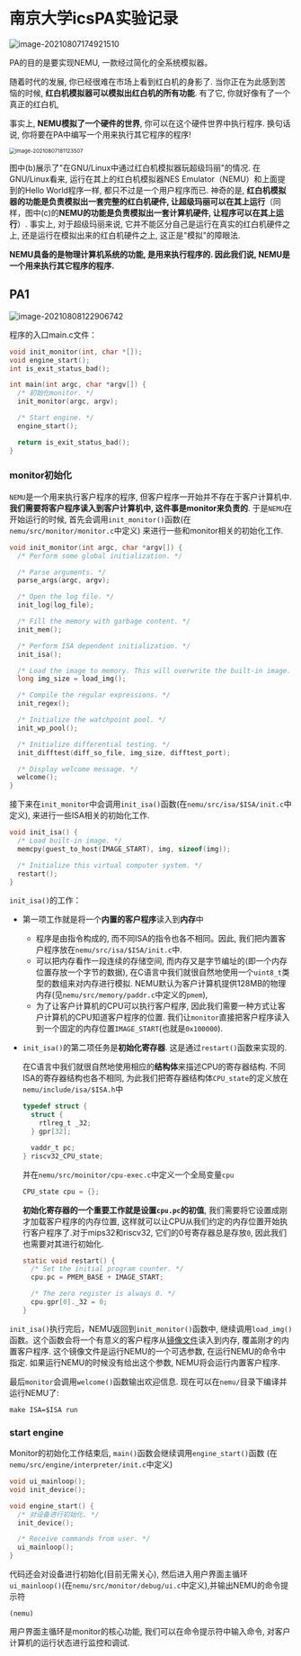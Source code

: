 # 南京大学icsPA实验记录

![image-20210807174921510](https://raw.githubusercontent.com/BoL0150/image2/master/image-20210807174921510.png)



PA的目的是要实现NEMU, 一款经过简化的全系统模拟器。

随着时代的发展, 你已经很难在市场上看到红白机的身影了. 当你正在为此感到苦恼的时候, **红白机模拟器可以模拟出红白机的所有功能**. 有了它, 你就好像有了一个真正的红白机,

事实上, **NEMU模拟了一个硬件的世界**, 你可以在这个硬件世界中执行程序. 换句话说, 你将要在PA中编写一个用来执行其它程序的程序! 

<img src="https://raw.githubusercontent.com/BoL0150/image2/master/image-20210807181123507.png" alt="image-20210807181123507" style="zoom:67%;" />

图中(b)展示了"在GNU/Linux中通过红白机模拟器玩超级玛丽"的情况. 在GNU/Linux看来, 运行在其上的红白机模拟器NES Emulator（NEMU）和上面提到的Hello World程序一样, 都只不过是一个用户程序而已. 神奇的是, **红白机模拟器的功能是负责模拟出一套完整的红白机硬件, 让超级玛丽可以在其上运行**（同样，图中(c)的**NEMU的功能是负责模拟出一套计算机硬件, 让程序可以在其上运行**）. 事实上, 对于超级玛丽来说, 它并不能区分自己是运行在真实的红白机硬件之上, 还是运行在模拟出来的红白机硬件之上, 这正是"模拟"的障眼法.

**NEMU具备的是物理计算机系统的功能, 是用来执行程序的. 因此我们说, NEMU是一个用来执行其它程序的程序.**

## PA1

<img src="https://raw.githubusercontent.com/BoL0150/image2/master/image-20210808122906742.png" alt="image-20210808122906742"  />

程序的入口main.c文件：

```c
void init_monitor(int, char *[]);
void engine_start();
int is_exit_status_bad();

int main(int argc, char *argv[]) {
  /* 初始化monitor. */
  init_monitor(argc, argv);

  /* Start engine. */
  engine_start();

  return is_exit_status_bad();
}
```

### monitor初始化

`NEMU`是一个用来执行客户程序的程序, 但客户程序一开始并不存在于客户计算机中. **我们需要将客户程序读入到客户计算机中, 这件事是monitor来负责的**. 于是`NEMU`在开始运行的时候, 首先会调用`init_monitor()`函数(在`nemu/src/monitor/monitor.c`中定义) 来进行一些和monitor相关的初始化工作.

```c
void init_monitor(int argc, char *argv[]) {
  /* Perform some global initialization. */

  /* Parse arguments. */
  parse_args(argc, argv);

  /* Open the log file. */
  init_log(log_file);

  /* Fill the memory with garbage content. */
  init_mem();

  /* Perform ISA dependent initialization. */
  init_isa();

  /* Load the image to memory. This will overwrite the built-in image. */
  long img_size = load_img();

  /* Compile the regular expressions. */
  init_regex();

  /* Initialize the watchpoint pool. */
  init_wp_pool();

  /* Initialize differential testing. */
  init_difftest(diff_so_file, img_size, difftest_port);

  /* Display welcome message. */
  welcome();
}
```

接下来在`init_monitor`中会调用`init_isa()`函数(在`nemu/src/isa/$ISA/init.c`中定义), 来进行一些ISA相关的初始化工作.

```c
void init_isa() {
  /* Load built-in image. */
  memcpy(guest_to_host(IMAGE_START), img, sizeof(img));

  /* Initialize this virtual computer system. */
  restart();
}
```

`init_isa()`的工作：

- 第一项工作就是将一个**内置的客户程序**读入到**内存**中

  - 程序是由指令构成的, 而不同ISA的指令也各不相同。因此, 我们把内置客户程序放在`nemu/src/isa/$ISA/init.c`中.
  - 可以把内存看作一段连续的存储空间, 而内存又是字节编址的(即一个内存位置存放一个字节的数据), 在C语言中我们就很自然地使用一个`uint8_t`类型的数组来对内存进行模拟. NEMU默认为客户计算机提供128MB的物理内存(见`nemu/src/memory/paddr.c`中定义的`pmem`),
  - 为了让客户计算机的CPU可以执行客户程序, 因此我们需要一种方式让客户计算机的CPU知道客户程序的位置. 我们让`monitor`直接把客户程序读入到一个固定的内存位置`IMAGE_START`(也就是`0x100000`).

- `init_isa()`的第二项任务是**初始化寄存器**. 这是通过`restart()`函数来实现的. 

  在C语言中我们就很自然地使用相应的**结构体**来描述CPU的寄存器结构. 不同ISA的寄存器结构也各不相同, 为此我们把寄存器结构体`CPU_state`的定义放在`nemu/include/isa/$ISA.h`中

  ```c
  typedef struct {
    struct {
      rtlreg_t _32;
    } gpr[32];
  
    vaddr_t pc;
  } riscv32_CPU_state;
  ```

   并在`nemu/src/moinitor/cpu-exec.c`中定义一个全局变量`cpu`

  ```c
  CPU_state cpu = {};
  ```

  **初始化寄存器的一个重要工作就是设置`cpu.pc`的初值**, 我们需要将它设置成刚才加载客户程序的内存位置, 这样就可以让CPU从我们约定的内存位置开始执行客户程序了.对于mips32和riscv32, 它们的0号寄存器总是存放`0`, 因此我们也需要对其进行初始化.

  ```c
  static void restart() {
    /* Set the initial program counter. */
    cpu.pc = PMEM_BASE + IMAGE_START;
  
    /* The zero register is always 0. */
    cpu.gpr[0]._32 = 0;
  }
  ```

`init_isa()`执行完后，NEMU返回到`init_monitor()`函数中, 继续调用`load_img()`函数。这个函数会将一个有意义的客户程序从[镜像文件](https://en.wikipedia.org/wiki/Disk_image)读入到内存, 覆盖刚才的内置客户程序. 这个镜像文件是运行NEMU的一个可选参数, 在运行NEMU的命令中指定. 如果运行NEMU的时候没有给出这个参数, NEMU将会运行内置客户程序.

最后`monitor`会调用`welcome()`函数输出欢迎信息. 现在可以在`nemu/`目录下编译并运行NEMU了:

```
make ISA=$ISA run
```

### start engine

Monitor的初始化工作结束后, `main()`函数会继续调用`engine_start()`函数 (在`nemu/src/engine/interpreter/init.c`中定义)

```c
void ui_mainloop();
void init_device();

void engine_start() {
  /* 对设备进行初始化. */
  init_device();

  /* Receive commands from user. */
  ui_mainloop();
}
```

代码还会对设备进行初始化(目前无需关心), 然后进入用户界面主循环`ui_mainloop()`(在`nemu/src/monitor/debug/ui.c`中定义),并输出NEMU的命令提示符

```
(nemu)
```

用户界面主循环是monitor的核心功能, 我们可以在命令提示符中输入命令, 对客户计算机的运行状态进行监控和调试.

